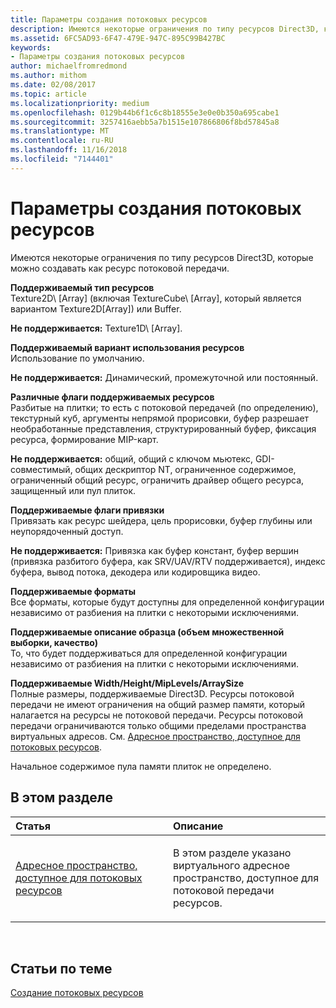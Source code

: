 ```yaml
---
title: Параметры создания потоковых ресурсов
description: Имеются некоторые ограничения по типу ресурсов Direct3D, которые можно создавать как ресурс потоковой передачи.
ms.assetid: 6FC5AD93-6F47-479E-947C-895C99B427BC
keywords:
- Параметры создания потоковых ресурсов
author: michaelfromredmond
ms.author: mithom
ms.date: 02/08/2017
ms.topic: article
ms.localizationpriority: medium
ms.openlocfilehash: 0129b44b6f1c6c8b18555e3e0e0b350a695cabe1
ms.sourcegitcommit: 3257416aebb5a7b1515e107866806f8bd57845a8
ms.translationtype: MT
ms.contentlocale: ru-RU
ms.lasthandoff: 11/16/2018
ms.locfileid: "7144401"
---
```

# <a name="streaming-resource-creation-parameters"></a>Параметры создания потоковых ресурсов


Имеются некоторые ограничения по типу ресурсов Direct3D, которые можно создавать как ресурс потоковой передачи.

<span id="Supported-Resource-Type"></span><span id="supported-resource-type"></span><span id="SUPPORTED-RESOURCE-TYPE"></span>**Поддерживаемый тип ресурсов**  
Texture2D\ [Array\] (включая TextureCube\ [Array\], который является вариантом Texture2D\[Array\]) или Buffer.

**Не поддерживается:** Texture1D\ [Array\].

<span id="Supported-Resource-Usage"></span><span id="supported-resource-usage"></span><span id="SUPPORTED-RESOURCE-USAGE"></span>**Поддерживаемый вариант использования ресурсов**  
Использование по умолчанию.

**Не поддерживается:** Динамический, промежуточной или постоянный.

<span id="Supported-Resource-Misc-Flags"></span><span id="supported-resource-misc-flags"></span><span id="SUPPORTED-RESOURCE-MISC-FLAGS"></span>**Различные флаги поддерживаемых ресурсов**  
Разбитые на плитки; то есть с потоковой передачей (по определению), текстурный куб, аргументы непрямой прорисовки, буфер разрешает необработанные представления, структурированный буфер, фиксация ресурса, формирование MIP-карт.

**Не поддерживается:** общий, общий с ключом мьютекс, GDI-совместимый, общих дескриптор NT, ограниченное содержимое, ограниченный общий ресурс, ограничить драйвер общего ресурса, защищенный или пул плиток.

<span id="Supported-Bind-Flags"></span><span id="supported-bind-flags"></span><span id="SUPPORTED-BIND-FLAGS"></span>**Поддерживаемые флаги привязки**  
Привязать как ресурс шейдера, цель прорисовки, буфер глубины или неупорядоченный доступ.

**Не поддерживается:** Привязка как буфер констант, буфер вершин (привязка разбитого буфера, как SRV/UAV/RTV поддерживается), индекс буфера, вывод потока, декодера или кодировщика видео.

<span id="Supported-Formats"></span><span id="supported-formats"></span><span id="SUPPORTED-FORMATS"></span>**Поддерживаемые форматы**  
Все форматы, которые будут доступны для определенной конфигурации независимо от разбиения на плитки с некоторыми исключениями.

<span id="Supported-Sample-Description--Multisample-count--quality-"></span><span id="supported-sample-description--multisample-count--quality-"></span><span id="SUPPORTED-SAMPLE-DESCRIPTION--MULTISAMPLE-COUNT--QUALITY-"></span>**Поддерживаемые описание образца (объем множественной выборки, качество)**  
То, что будет поддерживаться для определенной конфигурации независимо от разбиения на плитки с некоторыми исключениями.

<span id="Supported-Width-Height-MipLevels-ArraySize"></span><span id="supported-width-height-miplevels-arraysize"></span><span id="SUPPORTED-WIDTH-HEIGHT-MIPLEVELS-ARRAYSIZE"></span>**Поддерживаемые Width/Height/MipLevels/ArraySize**  
Полные размеры, поддерживаемые Direct3D. Ресурсы потоковой передачи не имеют ограничения на общий размер памяти, который налагается на ресурсы не потоковой передачи. Ресурсы потоковой передачи ограничиваются только общими пределами пространства виртуальных адресов. См. [Адресное пространство, доступное для потоковых ресурсов](address-space-available-for-streaming-resources.md).

Начальное содержимое пула памяти плиток не определено.

## <a name="span-idin-this-sectionspanin-this-section"></a><span id="in-this-section"></span>В этом разделе


<table>
<colgroup>
<col width="50%" />
<col width="50%" />
</colgroup>
<thead>
<tr class="header">
<th align="left">Статья</th>
<th align="left">Описание</th>
</tr>
</thead>
<tbody>
<tr class="odd">
<td align="left"><p><a href="address-space-available-for-streaming-resources.md">Адресное пространство, доступное для потоковых ресурсов</a></p></td>
<td align="left"><p>В этом разделе указано виртуального адресное пространство, доступное для потоковой передачи ресурсов.</p></td>
</tr>
</tbody>
</table>

 

## <a name="span-idrelated-topicsspanrelated-topics"></a><span id="related-topics"></span>Статьи по теме


[Создание потоковых ресурсов](creating-streaming-resources.md)

 

 




